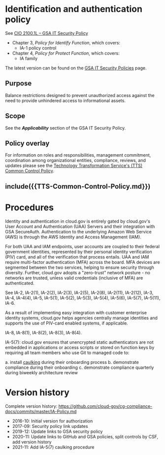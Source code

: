 # Identification and authentication policy

See [CIO 2100.1L – GSA IT Security Policy](https://www.gsa.gov/cdnstatic/CIO_2100_1L_CHGE_1_CC040905_signed_PDF_version_7-15-2019.pdf) 

* Chapter 3, _Policy for Identify Function_, which covers:
  * IA-1 policy control
* Chapter 4, _Policy for Protect Function_, which covers:
  * IA family

The latest version can be found on the [GSA IT Security Policies](https://www.gsa.gov/about-us/organization/office-of-the-chief-information-officer/chief-information-security-officer-ciso/it-security-policies) page.

## Purpose

Balance restrictions designed to prevent unauthorized access against the need to provide unhindered access to informational assets.

## Scope

See the **_Applicability_** section of the GSA IT Security Policy.

## Policy overlay

For information on roles and responsibilities, management commitment, coordination among organizational entities, compliance, reviews, and updates please see the [Technology Transformation Service's (TTS) Common Control Policy](https://github.com/cloud-gov/cg-compliance-docs/blob/master/TTS-Common-Control-Policy.md).

<!-- changequote(`{{', `}}') -->
include({{TTS-Common-Control-Policy.md}})
---
# Procedures

Identity and authentication in cloud.gov is entirely gated by cloud.gov's User Account and Authentication (UAA) Servers and their integration with GSA SecureAuth. Authentication to the underlying Amazon Web Service (AWS) is through the AWS Identity and Access Management (IAM).

For both UAA and IAM endpoints, user accounts are coupled to their federal government identities, represented by their personal identity verification (PIV) card, and all of the verification that process entails. UAA and IAM require multi-factor authentication (MFA) across the board. MFA devices are segmented between the two services, helping to ensure security through diversity. Further, cloud.gov adopts a "zero-trust" network posture - no networks are trusted, unless valid credentials (inclusive of MFA) are authenticated.

See IA-2, IA-2(1), IA-2(2), IA-2(3), IA-2(5), IA-2(8), IA-2(11), IA-2(12), IA-3, IA-4, IA-4(4), IA-5, IA-5(1), IA-5(2), IA-5(3), IA-5(4), IA-5(6), IA-5(7), IA-5(11), IA-6.

As a result of implementing easy integration with customer enterprise identity systems, cloud.gov helps agencies centrally manage identities and supports the use of PIV-card enabled systems, if applicable.

IA-8, IA-8(1), IA-8(2), IA-8(3), IA-8(4).

IA-5(7): cloud.gov ensures that unencrypted static authenticators are not embedded in applications or access scripts or stored on function keys by requiring all team members who use Git to managed code to:

  a. install [caulking](https://github.com/cloud-gov/caulking) during their onboarding process
  b. demonstrate compliance during their onboarding
  c. demonstrate compliance quarterly during biweekly architecture review

# Version history

Complete version history: https://github.com/cloud-gov/cg-compliance-docs/commits/master/IA-Policy.md

* 2016-10: Initial version for authorization
* 2017-09: Security policy link updates
* 2019-12: Update links to GSA security policy
* 2020-11: Update links to GitHub and GSA policies, split controls by CSF, add version history
* 2021-11: Add IA-5(7) caulking procedure
